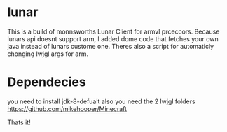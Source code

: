 # lunar

This is a build of monnsworths Lunar Client for armvl prceccors. Because lunars api doesnt support arm, I added dome code that fetches your own java instead of lunars custome one.
Theres also a script for automaticly chonging lwjgl args for arm.

# Dependecies

you need to install jdk-8-defualt
also you need the 2 lwjgl folders https://github.com/mikehooper/Minecraft

Thats it!
